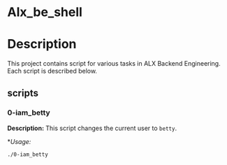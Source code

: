 # Alx_be_shell

# Description
This project contains script for various tasks in ALX Backend Engineering. Each script is described below.

## scripts

### 0-iam_betty
**Description:** This script changes the current user to `betty`.

**Usage:*
```sh
./0-iam_betty 
